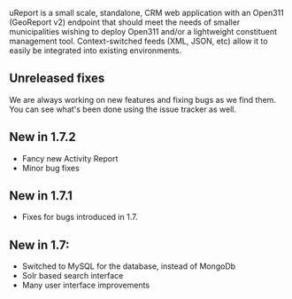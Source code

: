 uReport is a small scale, standalone, CRM web application with an Open311
(GeoReport v2) endpoint that should meet the needs of smaller municipalities
wishing to deploy Open311 and/or a lightweight constituent management tool.
Context-switched feeds (XML, JSON, etc) allow it to easily be integrated into
existing environments.

Unreleased fixes
----------------
We are always working on new features and fixing bugs as we find them.
You can see what's been done using the issue tracker as well.

New in 1.7.2
------------
* Fancy new Activity Report
* Minor bug fixes

New in 1.7.1
------------
* Fixes for bugs introduced in 1.7.

New in 1.7:
-----------
* Switched to MySQL for the database, instead of MongoDb
* Solr based search interface
* Many user interface improvements
